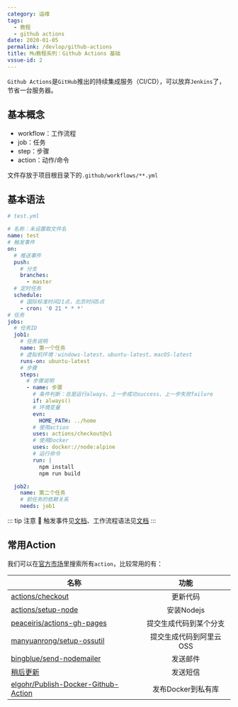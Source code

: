 ```yaml
---
category: 运维
tags:
  - 教程
  - github actions
date: 2020-01-05
permalink: /devlop/github-actions
title: Mu教程系列：Github Actions 基础
vssue-id: 2
---
```


`Github Actions`是`GitHub`推出的持续集成服务（CI/CD），可以放弃`Jenkins`了，节省一台服务器。

<!-- more -->

## 基本概念

- workflow：工作流程
- job：任务
- step：步骤
- action：动作/命令

文件存放于项目根目录下的`.github/workflows/**.yml`

## 基本语法
```yml
# test.yml

# 名称：未设置取文件名
name: test
# 触发事件
on:
  # 推送事件
  push:
    # 分支
    branches:
      - master
  # 定时任务
  schedule:
    # 国际标准时间21点，北京时间5点
    - cron: '0 21 * * *'
# 任务
jobs:
  # 任务ID
  job1:
    # 任务说明
    name: 第一个任务
    # 虚拟机环境：windows-latest、ubuntu-latest、macOS-latest
    runs-on: ubuntu-latest
    # 步骤
    steps:
      # 步骤说明
      - name: 步骤
        # 条件判断：总是运行always、上一步成功success、上一步失败failure
        if: always()
        # 环境变量
        evn:
          HOME_PATH: ../home
        # 使用action
        uses: actions/checkout@v1
        # 使用Docker
        uses: docker://node:alpine
        # 运行命令
        run: |
          npm install
          npm run build

  job2:
    name: 第二个任务
    # 前任务的依赖关系
    needs: job1
```


::: tip 注意
:loudspeaker: 触发事件见[文档][1]、工作流程语法见[文档][2]
:::

## 常用Action

我们可以在[官方市场][3]里搜索所有`action`，比较常用的有：

| 名称                     | 功能            |
| ------------------------ |:--------------:| 
| [actions/checkout][4]    |    更新代码     |
| [actions/setup-node][5]  |   安装Nodejs    |
| [peaceiris/actions-gh-pages][6] | 提交生成代码到某个分支 |
| [manyuanrong/setup-ossutil][7] | 提交生成代码到阿里云OSS |
| [bingblue/send-nodemailer][8] | 发送邮件 |
| [稍后更新][9] | 发送短信 |
| [elgohr/Publish-Docker-Github-Action][10] | 发布Docker到私有库 |



[1]:https://help.github.com/cn/actions/automating-your-workflow-with-github-actions/events-that-trigger-workflows
[2]:https://help.github.com/cn/actions/automating-your-workflow-with-github-actions/workflow-syntax-for-github-actions
[3]:https://github.com/marketplace?type=actions
[4]:https://github.com/marketplace/actions/checkout
[5]:https://github.com/marketplace/actions/setup-node-js-for-use-with-actions
[6]:https://github.com/marketplace/actions/github-pages-action
[7]:https://github.com/marketplace/actions/setup-ossutil
[8]:https://github.com/marketplace/actions/send-nodemailer
[9]:https://github.com/marketplace/actions/
[10]:https://github.com/marketplace/actions/publish-docker
[11]:https://github.com/marketplace/actions/
